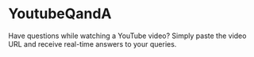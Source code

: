 # YoutubeQandA
Have questions while watching a YouTube video? Simply paste the video URL and receive real-time answers to your queries.

